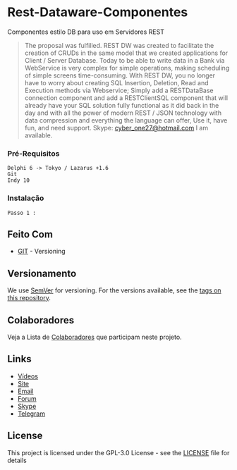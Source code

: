 # Rest-Dataware-Componentes

Componentes estilo DB para uso em Servidores REST

> The proposal was fulfilled. REST DW was created to facilitate the creation of CRUDs in the same model that we created applications for Client / Server Database. Today to be able to write data in a Bank via WebService is very complex for simple operations, making scheduling of simple screens time-consuming. With REST DW, you no longer have to worry about creating SQL Insertion, Deletion, Read and Execution methods via Webservice; Simply add a RESTDataBase connection component and add a RESTClientSQL component that will already have your SQL solution fully functional as it did back in the day and with all the power of modern REST / JSON technology with data compression and everything the language can offer, Use it, have fun, and need support. Skype: cyber_one27@hotmail.com I am available.

### Pré-Requisitos

```
Delphi 6 -> Tokyo / Lazarus +1.6
Git
Indy 10
```

### Instalação
```
Passo 1 :
```

## Feito Com

* [GIT](https://github.com/) - Versioning

## Versionamento

We use [SemVer](http://semver.org/) for versioning. For the versions available, see the [tags on this repository](https://github.com/SauloNunes/VirtualMachines/tags). 

## Colaboradores

Veja a Lista de [Colaboradores](https://github.com/Rest-Dataware/Rest-Dataware-Componentes/graphs/contributors) que participam neste projeto.

## Links
* [Vídeos](https://www.youtube.com/watch?v=6FVXT36j-7U)
* [Site](https://www.restdw.com.br)
* [Email](info@restdw.com.br)
* [Forum](http://www.resteasyobjects.com.br)
* [Skype](https://join.skype.com/sfqjQvfrLIeF)
* [Telegram](https://t.me/restdataware)

## License

This project is licensed under the GPL-3.0 License - see the [LICENSE](LICENSE) file for details
